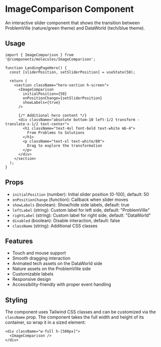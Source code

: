 # ImageComparison Component

An interactive slider component that shows the transition between ProblemVille (nature/green theme) and DataWorld (tech/blue theme).

## Usage

```tsx
import { ImageComparison } from '@/components/molecules/ImageComparison';

function LandingPageHero() {
  const [sliderPosition, setSliderPosition] = useState(50);

  return (
    <section className="hero-section h-screen">
      <ImageComparison
        initialPosition={50}
        onPositionChange={setSliderPosition}
        showLabels={true}
      />
      
      {/* Additional hero content */}
      <div className="absolute bottom-10 left-1/2 transform -translate-x-1/2 text-center">
        <h1 className="text-4xl font-bold text-white mb-4">
          From Problems to Solutions
        </h1>
        <p className="text-xl text-white/80">
          Drag to explore the transformation
        </p>
      </div>
    </section>
  );
}
```

## Props

- `initialPosition` (number): Initial slider position (0-100), default: 50
- `onPositionChange` (function): Callback when slider moves
- `showLabels` (boolean): Show/hide side labels, default: true
- `leftLabel` (string): Custom label for left side, default: "ProblemVille"
- `rightLabel` (string): Custom label for right side, default: "DataWorld"
- `disabled` (boolean): Disable interaction, default: false
- `className` (string): Additional CSS classes

## Features

- Touch and mouse support
- Smooth dragging interaction
- Animated tech assets on the DataWorld side
- Nature assets on the ProblemVille side
- Customizable labels
- Responsive design
- Accessibility-friendly with proper event handling

## Styling

The component uses Tailwind CSS classes and can be customized via the `className` prop. The component takes the full width and height of its container, so wrap it in a sized element:

```tsx
<div className="w-full h-[500px]">
  <ImageComparison />
</div>
```